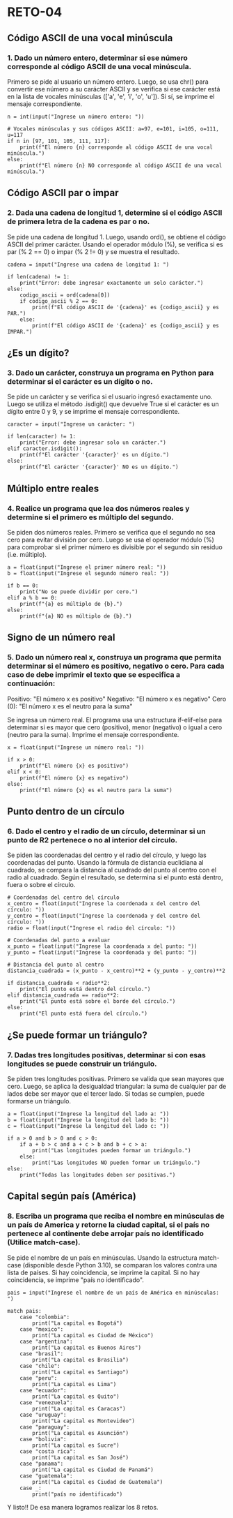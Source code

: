 # RETO-04
## Código ASCII de una vocal minúscula
### 1. Dado un número entero, determinar si ese número corresponde al código ASCII de una vocal minúscula.

Primero se pide al usuario un número entero. Luego, se usa chr() para convertir ese número a su carácter ASCII y se verifica si ese carácter está en la lista de vocales minúsculas (['a', 'e', 'i', 'o', 'u']). Si sí, se imprime el mensaje correspondiente.

```
n = int(input("Ingrese un número entero: "))

# Vocales minúsculas y sus códigos ASCII: a=97, e=101, i=105, o=111, u=117
if n in [97, 101, 105, 111, 117]:
    print(f"El número {n} corresponde al código ASCII de una vocal minúscula.")
else:
    print(f"El número {n} NO corresponde al código ASCII de una vocal minúscula.")
```

## Código ASCII par o impar
### 2. Dada una cadena de longitud 1, determine si el código ASCII de primera letra de la cadena es par o no.
Se pide una cadena de longitud 1. Luego, usando ord(), se obtiene el código ASCII del primer carácter. Usando el operador módulo (%), se verifica si es par (% 2 == 0) o impar (% 2 != 0) y se muestra el resultado.

```
cadena = input("Ingrese una cadena de longitud 1: ")

if len(cadena) != 1:
    print("Error: debe ingresar exactamente un solo carácter.")
else:
    codigo_ascii = ord(cadena[0])
    if codigo_ascii % 2 == 0:
        print(f"El código ASCII de '{cadena}' es {codigo_ascii} y es PAR.")
    else:
        print(f"El código ASCII de '{cadena}' es {codigo_ascii} y es IMPAR.")
```

## ¿Es un dígito?
### 3. Dado un carácter, construya un programa en Python para determinar si el carácter es un dígito o no.
Se pide un carácter y se verifica si el usuario ingresó exactamente uno. Luego se utiliza el método .isdigit() que devuelve True si el carácter es un dígito entre 0 y 9, y se imprime el mensaje correspondiente.

```
caracter = input("Ingrese un carácter: ")

if len(caracter) != 1:
    print("Error: debe ingresar solo un carácter.")
elif caracter.isdigit():
    print(f"El carácter '{caracter}' es un dígito.")
else:
    print(f"El carácter '{caracter}' NO es un dígito.")
```

## Múltiplo entre reales
### 4. Realice un programa que lea dos números reales y determine si el primero es múltiplo del segundo.
Se piden dos números reales. Primero se verifica que el segundo no sea cero para evitar división por cero. Luego se usa el operador módulo (%) para comprobar si el primer número es divisible por el segundo sin residuo (i.e. múltiplo).

```
a = float(input("Ingrese el primer número real: "))
b = float(input("Ingrese el segundo número real: "))

if b == 0:
    print("No se puede dividir por cero.")
elif a % b == 0:
    print(f"{a} es múltiplo de {b}.")
else:
    print(f"{a} NO es múltiplo de {b}.")
```

## Signo de un número real
### 5. Dado un número real x, construya un programa que permita determinar si el número es positivo, negativo o cero. Para cada caso de debe imprimir el texto que se especifica a continuación:

Positivo: "El número x es positivo"
Negativo: "El número x es negativo"
Cero (0): "El número x es el neutro para la suma"

Se ingresa un número real. El programa usa una estructura if-elif-else para determinar si es mayor que cero (positivo), menor (negativo) o igual a cero (neutro para la suma). Imprime el mensaje correspondiente.

```
x = float(input("Ingrese un número real: "))

if x > 0:
    print(f"El número {x} es positivo")
elif x < 0:
    print(f"El número {x} es negativo")
else:
    print(f"El número {x} es el neutro para la suma")
```

## Punto dentro de un círculo
### 6. Dado el centro y el radio de un círculo, determinar si un punto de R2 pertenece o no al interior del círculo.
Se piden las coordenadas del centro y el radio del círculo, y luego las coordenadas del punto. Usando la fórmula de distancia euclidiana al cuadrado, se compara la distancia al cuadrado del punto al centro con el radio al cuadrado. Según el resultado, se determina si el punto está dentro, fuera o sobre el círculo.

```
# Coordenadas del centro del círculo
x_centro = float(input("Ingrese la coordenada x del centro del círculo: "))
y_centro = float(input("Ingrese la coordenada y del centro del círculo: "))
radio = float(input("Ingrese el radio del círculo: "))

# Coordenadas del punto a evaluar
x_punto = float(input("Ingrese la coordenada x del punto: "))
y_punto = float(input("Ingrese la coordenada y del punto: "))

# Distancia del punto al centro
distancia_cuadrada = (x_punto - x_centro)**2 + (y_punto - y_centro)**2

if distancia_cuadrada < radio**2:
    print("El punto está dentro del círculo.")
elif distancia_cuadrada == radio**2:
    print("El punto está sobre el borde del círculo.")
else:
    print("El punto está fuera del círculo.")
```

## ¿Se puede formar un triángulo?
### 7. Dadas tres longitudes positivas, determinar si con esas longitudes se puede construir un triángulo.
Se piden tres longitudes positivas. Primero se valida que sean mayores que cero. Luego, se aplica la desigualdad triangular: la suma de cualquier par de lados debe ser mayor que el tercer lado. Si todas se cumplen, puede formarse un triángulo.

```
a = float(input("Ingrese la longitud del lado a: "))
b = float(input("Ingrese la longitud del lado b: "))
c = float(input("Ingrese la longitud del lado c: "))

if a > 0 and b > 0 and c > 0:
    if a + b > c and a + c > b and b + c > a:
        print("Las longitudes pueden formar un triángulo.")
    else:
        print("Las longitudes NO pueden formar un triángulo.")
else:
    print("Todas las longitudes deben ser positivas.")
```

## Capital según país (América)
### 8. Escriba un programa que reciba el nombre en minúsculas de un país de America y retorne la ciudad capital, si el país no pertenece al continente debe arrojar país no identificado (Utilice match-case).
Se pide el nombre de un país en minúsculas. Usando la estructura match-case (disponible desde Python 3.10), se comparan los valores contra una lista de países. Si hay coincidencia, se imprime la capital. Si no hay coincidencia, se imprime "país no identificado".

```
pais = input("Ingrese el nombre de un país de América en minúsculas: ")

match pais:
    case "colombia":
        print("La capital es Bogotá")
    case "mexico":
        print("La capital es Ciudad de México")
    case "argentina":
        print("La capital es Buenos Aires")
    case "brasil":
        print("La capital es Brasilia")
    case "chile":
        print("La capital es Santiago")
    case "peru":
        print("La capital es Lima")
    case "ecuador":
        print("La capital es Quito")
    case "venezuela":
        print("La capital es Caracas")
    case "uruguay":
        print("La capital es Montevideo")
    case "paraguay":
        print("La capital es Asunción")
    case "bolivia":
        print("La capital es Sucre")
    case "costa rica":
        print("La capital es San José")
    case "panama":
        print("La capital es Ciudad de Panamá")
    case "guatemala":
        print("La capital es Ciudad de Guatemala")
    case _:
        print("país no identificado")
```

Y listo!! De esa manera logramos realizar los 8 retos.

